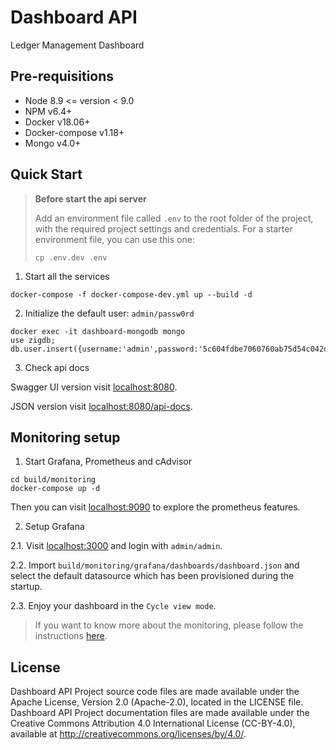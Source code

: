 # Dashboard API

Ledger Management Dashboard

## Pre-requisitions

* Node 8.9 <= version < 9.0
* NPM v6.4+
* Docker v18.06+
* Docker-compose v1.18+
* Mongo v4.0+

## Quick Start

> **Before start the api server**
>
> Add an environment file called `.env` to the root folder of the project, with the required project settings and credentials. For a starter environment file, you can use this one:
> ```
> cp .env.dev .env
> ```

1. Start all the services
```
docker-compose -f docker-compose-dev.yml up --build -d
```

2. Initialize the default user: `admin/passw0rd`
```
docker exec -it dashboard-mongodb mongo
use zigdb;
db.user.insert({username:'admin',password:'5c604fdbe7060760ab75d54c042d71f0e49e621a'});
```

3. Check api docs

Swagger UI version visit [localhost:8080](http://localhost:8080).

JSON version visit [localhost:8080/api-docs](http://localhost:8080/api-docs).

## Monitoring setup

1. Start Grafana, Prometheus and cAdvisor
```
cd build/monitoring
docker-compose up -d
```
Then you can visit [localhost:9090](http://localhost:9090) to explore the prometheus features.

2. Setup Grafana

 2.1. Visit [localhost:3000](http://localhost:3000) and login with `admin/admin`.

 2.2. Import `build/monitoring/grafana/dashboards/dashboard.json` and select the default datasource which has been provisioned during the startup.

 2.3. Enjoy your dashboard in the `Cycle view mode`.

> If you want to know more about the monitoring, please follow the instructions [here](./docs/monitoring.md).

## License

Dashboard API Project source code files are made available under the Apache License, Version 2.0 (Apache-2.0), located in the LICENSE file. Dashboard API Project documentation files are made available under the Creative Commons Attribution 4.0 International License (CC-BY-4.0), available at http://creativecommons.org/licenses/by/4.0/.
